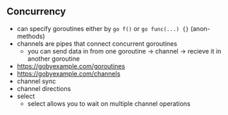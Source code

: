 ## Concurrency

- can specify goroutines either by `go f()` or `go func(...) {}` (anon-methods)
- channels are pipes that connect concurrent goroutines
  - you can send data in from one goroutine -> channel -> recieve it in another goroutine
- https://gobyexample.com/goroutines
- https://gobyexample.com/channels
- channel sync
- channel directions
- select
  - select allows you to wait on multiple channel operations
